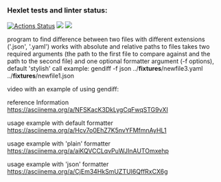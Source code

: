 ### Hexlet tests and linter status:

[![Actions Status](https://github.com/lialitoskaya/frontend-project-46/workflows/hexlet-check/badge.svg)](https://github.com/lialitoskaya/frontend-project-46/actions)
<a href="https://codeclimate.com/github/lialitoskaya/frontend-project-46/maintainability"><img src="https://api.codeclimate.com/v1/badges/19090aa68e4a45f0d3b0/maintainability" /></a>
<a href="https://codeclimate.com/github/lialitoskaya/frontend-project-46/test_coverage"><img src="https://api.codeclimate.com/v1/badges/19090aa68e4a45f0d3b0/test_coverage" /></a>

program to find difference between two files with different extensions ('.json', '.yaml')
works with absolute and relative paths to files
takes two required arguments (the path to the first file to compare against and the path to the second file) and one optional formatter argument (-f options), default 'stylish'
call example: gendiff -f json ../**fixtures**/newfile3.yaml ../**fixtures**/newfile1.json

video with an example of using gendiff:

reference Information
https://asciinema.org/a/NFSKacK3DkLygCqFwqSTG9vXI

usage example with default formatter
https://asciinema.org/a/Hcv7o0EhZ7K5nvYFMfmnAyHL1

usage example with 'plain' formatter
https://asciinema.org/a/aiKQVCCLqvPuWJInAUTOmxehp

usage example with 'json' formatter
https://asciinema.org/a/CjEm34HkSmUZTUI6QffRxCX6g
